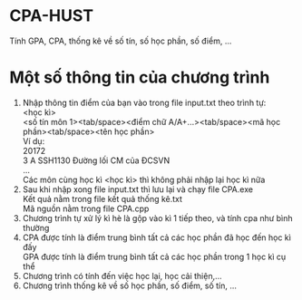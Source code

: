 # CPA-HUST
Tính GPA, CPA, thống kê về số tín, số học phần, số điểm, ...
# Một số thông tin của chương trình
1. Nhập thông tin điểm của bạn vào trong file input.txt theo trình tự:  
   <học kì>  
   <số tín môn 1><tab/space><điểm chữ A/A+...><tab/space><mã học phần><tab/space><tên học phần>  
   Ví dụ:  
   20172  
   3	A	SSH1130		Đường lối CM của ĐCSVN  
   ...  
   Các môn cùng học kì <học kì> thì không phải nhập lại học kì nữa  
2. Sau khi nhập xong file input.txt thì lưu lại và chạy file CPA.exe  
   Kết quả nằm trong file kết quả thống kê.txt  
   Mã nguồn nằm trong file CPA.cpp
3. Chương trình tự xử lý kì hè là gộp vào kì 1 tiếp theo, và tính cpa như bình thường
4. CPA được tính là điểm trung bình tất cả các học phần đã học đến học kì đấy  
   GPA được tính là điểm trung bình tất cả các học phần trong 1 học kì cụ thể
5. Chương trình có tính đến việc học lại, học cải thiện,...
6. Chương trình thống kê về số học phần, số điểm, số tín, ...
